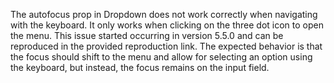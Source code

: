 The autofocus prop in Dropdown does not work correctly when navigating with the keyboard. It only works when clicking on the three dot icon to open the menu. This issue started occurring in version 5.5.0 and can be reproduced in the provided reproduction link. The expected behavior is that the focus should shift to the menu and allow for selecting an option using the keyboard, but instead, the focus remains on the input field.
